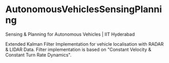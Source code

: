 # AutonomousVehiclesSensingPlanning
Sensing &amp; Planning for Autonomous Vehicles | IIT Hyderabad

Extended Kalman Filter Implementation for vehicle localisation with RADAR & LIDAR Data.
Filter implementation is based on "Constant Velocity & Constant Turn Rate Dynamics".

